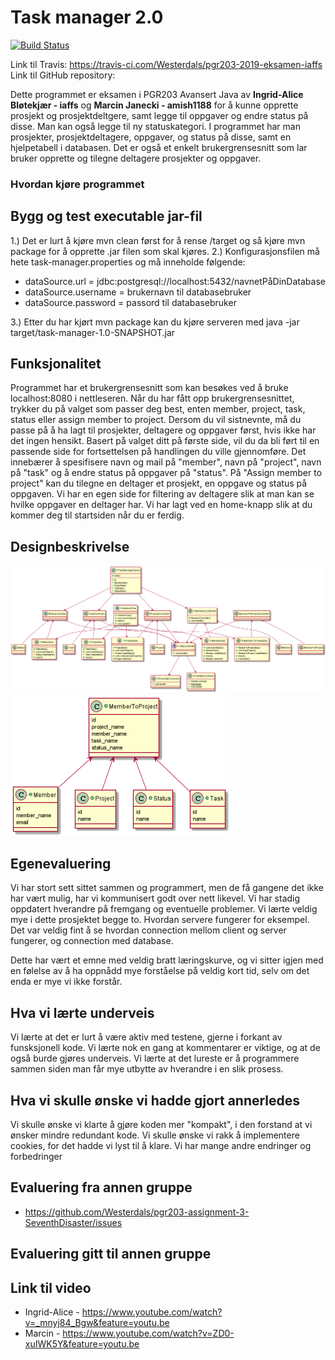 # Task manager 2.0

[![Build Status](https://travis-ci.com/Westerdals/pgr203-2019-eksamen-iaffs.svg?token=142TxL5hMPVBB9ybKETZ&branch=master)](https://travis-ci.com/Westerdals/pgr203-2019-eksamen-iaffs)

Link til Travis: https://travis-ci.com/Westerdals/pgr203-2019-eksamen-iaffs
Link til GitHub repository: 

Dette programmet er eksamen i PGR203 Avansert Java av **Ingrid-Alice Bløtekjær - iaffs** og **Marcin Janecki - amish1188** for å kunne opprette prosjekt og prosjektdeltgere, samt legge til oppgaver og endre status på disse. Man kan også legge til ny statuskategori.
I programmet har man prosjekter, prosjektdeltagere, oppgaver, og status på disse, samt en hjelpetabell i databasen. Det er også et enkelt brukergrensesnitt som lar bruker opprette og tilegne deltagere prosjekter og oppgaver.

### Hvordan kjøre programmet

## Bygg og test executable jar-fil

1.) Det er lurt å kjøre mvn clean først for å rense /target og så kjøre mvn package for å opprette .jar filen som skal kjøres.
2.) Konfigurasjonsfilen må hete task-manager.properties og må inneholde følgende:
  - dataSource.url = jdbc:postgresql://localhost:5432/navnetPåDinDatabase
  - dataSource.username = brukernavn til databasebruker
  - dataSource.password = passord til databasebruker

3.) Etter du har kjørt mvn package kan du kjøre serveren med java -jar target/task-manager-1.0-SNAPSHOT.jar
 
 ## Funksjonalitet
Programmet har et brukergrensesnitt som kan besøkes ved å bruke localhost:8080 i nettleseren.
Når du har fått opp brukergrensesnittet, trykker du på valget som passer deg best, enten member, project, task, status eller assign member to project. Dersom du vil sistnevnte, må du passe på å ha lagt til prosjekter, deltagere og oppgaver først, hvis ikke har det ingen hensikt.
Basert på valget ditt på første side, vil du da bli ført til en passende side for fortsettelsen på handlingen du ville gjennomføre.
Det innebærer å spesifisere navn og mail på "member", navn på "project", navn på "task" og å endre status på oppgaver på "status". På "Assign member to project" kan du tilegne en deltager et prosjekt, en oppgave og status på oppgaven.
Vi har en egen side for filtering av deltagere slik at man kan se hvilke oppgaver en deltager har.
Vi har lagt ved en home-knapp slik at du kommer deg til startsiden når du er ferdig.
 
 ## Designbeskrivelse
 
![Design](doc/prosessmodell.png)
![Design](doc/domenemodell.png)
 
 ## Egenevaluering

Vi har stort sett sittet sammen og programmert, men de få gangene det ikke har vært mulig, har vi kommunisert godt over nett likevel. Vi har stadig oppdatert hverandre på fremgang og eventuelle problemer.
Vi lærte veldig mye i dette prosjektet begge to. Hvordan servere fungerer for eksempel. Det var veldig fint å se hvordan connection mellom client og server fungerer, og connection med database.

Dette har vært et emne med veldig bratt læringskurve, og vi sitter igjen med en følelse av å ha oppnådd mye forståelse på veldig kort tid, selv om det enda er mye vi ikke forstår.
 
 
 ## Hva vi lærte underveis
 
 Vi lærte at det er lurt å være aktiv med testene, gjerne i forkant av funsksjonell kode.
 Vi lærte nok en gang at kommentarer er viktige, og at de også burde gjøres underveis.
 Vi lærte at det lureste er å programmere sammen siden man får mye utbytte av hverandre i en slik prosess.
 
 ## Hva vi skulle ønske vi hadde gjort annerledes
 
 Vi skulle ønske vi klarte å gjøre koden mer "kompakt", i den forstand at vi ønsker mindre redundant kode.
 Vi skulle ønske vi rakk å implementere cookies, for det hadde vi lyst til å klare.
 Vi har mange andre endringer og forbedringer 

## Evaluering fra annen gruppe

* https://github.com/Westerdals/pgr203-assignment-3-SeventhDisaster/issues

## Evaluering gitt til annen gruppe

## Link til video
- Ingrid-Alice - https://www.youtube.com/watch?v=_mnyj84_Bgw&feature=youtu.be
- Marcin - https://www.youtube.com/watch?v=ZD0-xuIWK5Y&feature=youtu.be

